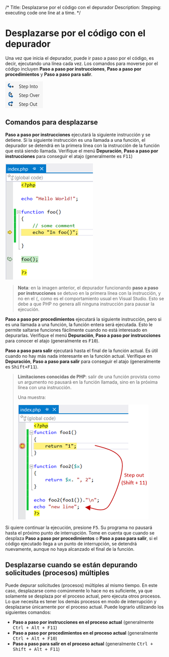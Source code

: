 /*
Title: Desplazarse por el código con el depurador
Description: Stepping: executing code one line at a time.
*/

# Desplazarse por el código con el depurador

Una vez que inicia el depurador, puede ir paso a paso por el código, es decir, ejecutando una línea cada vez. Los comandos para moverse por el código incluyen **Paso a paso por instrucciones**, **Paso a paso por procedimientos** y **Paso a paso para salir**.

![Step commands](imgs\step-commands.png)

## Comandos para desplazarse

**Paso a paso por instrucciones** ejecutará la siguiente instrucción y se detiene. Si la siguiente instrucción es una llamada a una función, el depurador se detendrá en la primera línea con la instrucción de la función que está siendo llamada. Verifique el menú **Depuración**, **Paso a paso por instrucciones** para conseguir el atajo (generalmente es <kbd>F11</kbd>)

![Step commands](imgs\step-into.png)

> **Nota**: en la imagen anterior, el depurador funcionando **paso a paso por instrucciones** se detuvo en la primera línea con la instrucción, y no en el `{`, como es el comportamiento usual en Visual Studio. Esto se debe a que PHP no genera allí ninguna instrucción para pausar la ejecución.

**Paso a paso por procedimientos** ejecutará la siguiente instrucción, pero si es una llamada a una función, la función entera será ejecutada. Esto le permite saltarse funciones fácilmente cuando no está interesado en depurarlas. Verifique el menú **Depuración**, **Paso a paso por instrucciones** para conocer el atajo (generalmente es <kbd>F10</kbd>).

**Paso a paso para salir** ejecutará hasta el final de la función actual. Es útil cuando no hay más nada interesante en la función actual. Verifique en **Depuración**, **Paso a paso para salir** para conseguir el atajo (generalmente es <kbd>Shift+F11</kbd>).

> **Limitaciones conocidas de PHP**:
> salir de una función provista como un argumento no pausará en la función llamada, sino en la próxima línea con una instrucción.
> 
> Una muestra:
> 
> ![PHP specific Step Out](imgs\step-out.png)

Si quiere continuar la ejecución, presione <kbd>F5</kbd>. Su programa no pausará hasta el próximo punto de interrupción. Tome en cuenta que cuando se desplaza **Paso a paso por procedimientos** o **Paso a paso para salir**, si el código ejecutado llega a un punto de interrupción, se detendrá nuevamente, aunque no haya alcanzado el final de la función.

## Desplazarse cuando se están depurando solicitudes (procesos) múltiples

Puede depurar solicitudes (procesos) múltiples al mismo tiempo. En este caso, desplazarse como comúnmente lo hace no es suficiente, ya que solamente se desplaza por el proceso actual, pero ejecuta otros procesos. Lo que necesita es tener los demás procesos en modo de interrupción y desplazarse únicamente por el proceso actual. Puede lograrlo utilizando los siguientes comandos:

- **Paso a paso por instrucciones en el proceso actual** (generalmente <kbd>Ctrl + Alt + F11</kbd>)
- **Paso a paso por procedimientos en el proceso actual** (generalmente <kbd>Ctrl + Alt + F10</kbd>)
- **Paso a paso para salir en el proceso actual** (generalmente <kbd>Ctrl + Shift + Alt + F11</kbd>)
